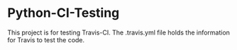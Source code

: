 # Python-CI-Testing

This project is for testing Travis-CI.
The .travis.yml file holds the information for Travis to test the code.